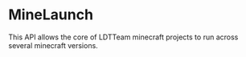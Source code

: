 # MineLaunch
This API allows the core of LDTTeam minecraft projects to run across several minecraft versions.
